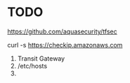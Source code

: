 # TODO

https://github.com/aquasecurity/tfsec

curl -s https://checkip.amazonaws.com

1. Transit Gateway
2. /etc/hosts
3. 

